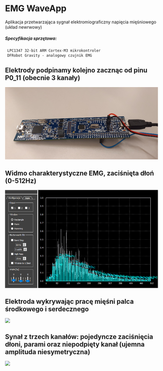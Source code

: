 # EMG WaveApp
Aplikacja przetwarzająca sygnał elektromiograficzny napięcia mięśniowego (układ newrwowy) <br> 

##### Specyfikacja sprzętowa:
	 LPC1347 32-bit ARM Cortex-M3 mikrokontroler
	 DFRobot Gravity - analogowy czujnik EMG

## Elektrody podpinamy kolejno zacznąc od pinu P0_11 (obecnie 3 kanały)
<img src="docs/LPC1347.jpg">

## Widmo charakterystyczne EMG, zaciśnięta dłoń (0-512Hz)  
<img src="docs/now.png">

## Elektroda wykrywając pracę mięśni palca środkowego i serdecznego  
<img src="docs/spider.gif">

## Synał z trzech kanałów: pojedyncze zaciśnięcia dłoni, parami oraz niepodpięty kanał (ujemna amplituda niesymetryczna)
<img src="docs/out54.png">
